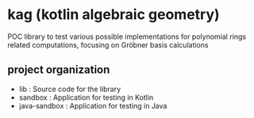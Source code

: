# kag (kotlin algebraic geometry)
POC library to test various possible implementations for polynomial
rings related computations, focusing on Gröbner basis calculations

## project organization
- lib : Source code for the library
- sandbox : Application for testing in Kotlin
- java-sandbox : Application for testing in Java